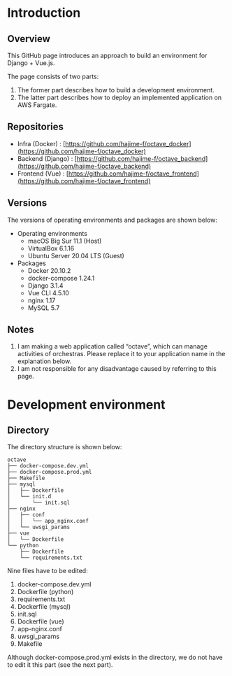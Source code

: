 # Introduction

## Overview

This GitHub page introduces an approach to build an environment for Django + Vue.js.

The page consists of two parts:
1. The former part describes how to build a development environment.
2. The latter part describes how to deploy an implemented application on AWS Fargate.

## Repositories

- Infra (Docker) : [https://github.com/hajime-f/octave_docker](https://github.com/hajime-f/octave_docker)
- Backend (Django) : [https://github.com/hajime-f/octave_backend](https://github.com/hajime-f/octave_backend)
- Frontend (Vue) : [https://github.com/hajime-f/octave_frontend](https://github.com/hajime-f/octave_frontend)

## Versions

The versions of operating environments and packages are shown below:

- Operating environments
  - macOS Big Sur 11.1 (Host)
  - VirtualBox 6.1.16
  - Ubuntu Server 20.04 LTS (Guest)
- Packages
  - Docker 20.10.2
  - docker-compose 1.24.1
  - Django 3.1.4
  - Vue CLI 4.5.10
  - nginx 1.17
  - MySQL 5.7

## Notes

1. I am making a web application called “octave”, which can manage activities of orchestras. Please replace it to your application name in the explanation below.
2. I am not responsible for any disadvantage caused by referring to this page.

# Development environment

## Directory

The directory structure is shown below:

```
octave
├── docker-compose.dev.yml
├── docker-compose.prod.yml
├── Makefile
├── mysql
│   ├── Dockerfile
│   └── init.d
│       └── init.sql
├── nginx
│   ├── conf
│   │   └── app_nginx.conf
│   └── uwsgi_params
├── vue
│   └── Dockerfile
└── python
    ├── Dockerfile
    └── requirements.txt
```

Nine files have to be edited:
1. docker-compose.dev.yml
2. Dockerfile (python)
3. requirements.txt
4. Dockerfile (mysql)
5. init.sql
6. Dockerfile (vue)
7. app-nginx.conf
8. uwsgi_params
9. Makefile

Although docker-compose.prod.yml exists in the directory, we do not have to edit it this part (see the next part).
